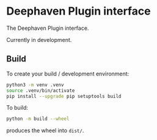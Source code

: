 # Deephaven Plugin interface

The Deephaven Plugin interface.

Currently in development.

## Build

To create your build / development environment:

```sh
python3 -m venv .venv
source .venv/bin/activate
pip install --upgrade pip setuptools build
```

To build:

```sh
python -m build --wheel
```

produces the wheel into `dist/`.